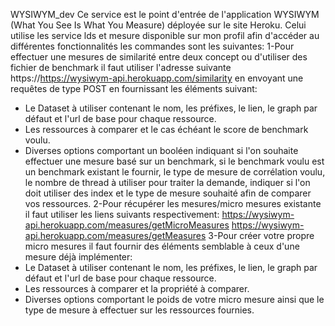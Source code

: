 WYSIWYM_dev
Ce service est le point d'entrée de l'application WYSIWYM (What You See Is What You Measure) déployée sur le site Heroku. 
Celui utilise les service lds et mesure disponible sur mon profil afin d'accéder au différentes fonctionnalités les commandes sont les suivantes:
1-Pour effectuer une mesures de similarité entre deux concept ou d'utiliser des fichier de benchmark il faut utiliser l'adresse suivante https://https://wysiwym-api.herokuapp.com/similarity en envoyant une requêtes de type POST en fournissant les éléments suivant:
- Le Dataset à utiliser contenant le nom, les préfixes, le lien, le graph par défaut et l'url de base pour chaque ressource.
- Les ressources à comparer et le cas échéant le score de benchmark voulu.
- Diverses options comportant un booléen indiquant si l'on souhaite effectuer une mesure basé sur un benchmark, si le benchmark voulu est un benchmark existant le fournir, le type de mesure de corrélation voulu, le nombre de thread à utiliser pour traiter la demande, indiquer si l'on doit utiliser des index et le type de mesure souhaité afin de comparer vos ressources.
2-Pour récupérer les mesures/micro mesures existante il faut utiliser les liens suivants respectivement:
https://wysiwym-api.herokuapp.com/measures/getMicroMeasures
https://wysiwym-api.herokuapp.com/measures/getMeasures
3-Pour créer votre propre micro mesures il faut fournir des éléments semblable à ceux d'une mesure déjà implémenter:
- Le Dataset à utiliser contenant le nom, les préfixes, le lien, le graph par défaut et l'url de base pour chaque ressource.
- Les ressources à comparer et la propriété à comparer.
- Diverses options comportant le poids de votre micro mesure ainsi que le type de mesure à effectuer sur les ressources fournies.
